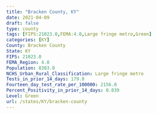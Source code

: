 ```yaml
---
title: "Bracken County, KY"
date: 2021-04-09
draft: false
type: county
tags: [FIPS:21023.0,FEMA:4.0,Large fringe metro,Green]
categories: [KY]
County: Bracken County
State: KY
FIPS: 21023.0
FEMA_Region: 4.0
Population: 8303.0
NCHS_Urban_Rural_Classification: Large fringe metro
Tests_in_prior_14_days: 179.0
Fourteen_day_test_rate_per_100000: 2156.0
Percent_Positivity_in_prior_14_days: 0.039
Level: Green
url: /states/KY/bracken-county
---
```



